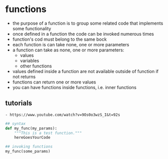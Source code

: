 # functions
* the purpose of a function is to group some related code that implements some functionality
* once defined in a function the code can be invoked numerous times
* function's cod must belong to the same bock
* each function is can take none, one or more parameters
* a function can take as none, one or more parameters:
    - values
    - variables
    - other functions
* values defined inside a function are not available outside of function if not returns
* functions can return one or more values
* you can have functions inside functions, i.e. inner functions

## tutorials
    - https://www.youtube.com/watch?v=9Os0o3wzS_I&t=92s

```python
## syntax
def my_func(my_params):
    """This is a test function."""
    hereGoesYourCode

## invoking functions
my_func(some_params)
```